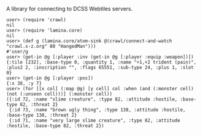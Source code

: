 A library for connecting to DCSS Webtiles servers.

    user> (require 'crawl)
    nil
    user> (require 'lamina.core)
    nil
    user> (def g (lamina.core/atom-sink @(crawl/connect-and-watch "crawl.s-z.org" 80 "HangedMan")))
    #'user/g
    user> (get-in @g [:player :inv (get-in @g [:player :equip :weapon])])
    {:tile [232], :base-type 0, :quantity 1, :name "+1,+2 trident (pain)", :plus2 2, :inscription "", :flags 65551, :sub-type 24, :plus 1, :slot 0}
    user> (get-in @g [:player :pos])
    {:x 38, :y 7}
    user> (for [[x col] (:map @g) [y cell] col :when (and (:monster cell) (not (:unseen cell)))] (:monster cell))
    ({:id 72, :name "slime creature", :type 82, :attitude :hostile, :base-type 82, :threat 2}
     {:id 73, :name "brown ugly thing", :type 138, :attitude :hostile, :base-type 138, :threat 2}
     {:id 71, :name "very large slime creature", :type 82, :attitude :hostile, :base-type 82, :threat 2})
